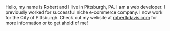 Hello, my name is Robert and I live in Pittsburgh, PA. I am a web developer.
I previously worked for successful niche e-commerce company.
I now work for the City of Pittsburgh.
Check out my website at [robertkdavis.com](https://www.robertkdavis.com/) for more information or to get ahold of me!
